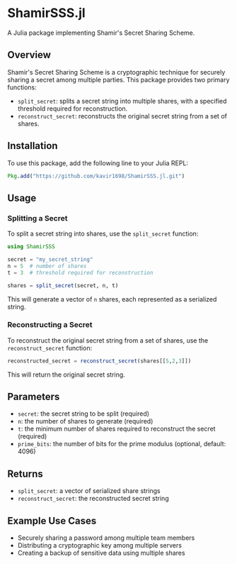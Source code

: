 # ShamirSSS.jl

A Julia package implementing Shamir's Secret Sharing Scheme.

## Overview

Shamir's Secret Sharing Scheme is a cryptographic technique for securely sharing a secret among multiple parties. This package provides two primary functions:

* `split_secret`: splits a secret string into multiple shares, with a specified threshold required for reconstruction.
* `reconstruct_secret`: reconstructs the original secret string from a set of shares.

## Installation

To use this package, add the following line to your Julia REPL:
```julia
Pkg.add("https://github.com/kavir1698/ShamirSSS.jl.git")
```

## Usage

### Splitting a Secret

To split a secret string into shares, use the `split_secret` function:

```julia
using ShamirSSS

secret = "my_secret_string"
n = 5  # number of shares
t = 3  # threshold required for reconstruction

shares = split_secret(secret, n, t)
```

This will generate a vector of `n` shares, each represented as a serialized string.

### Reconstructing a Secret

To reconstruct the original secret string from a set of shares, use the `reconstruct_secret` function:

```julia
reconstructed_secret = reconstruct_secret(shares[[5,2,3]])
```

This will return the original secret string.

## Parameters

* `secret`: the secret string to be split (required)
* `n`: the number of shares to generate (required)
* `t`: the minimum number of shares required to reconstruct the secret (required)
* `prime_bits`: the number of bits for the prime modulus (optional, default: 4096)

## Returns

* `split_secret`: a vector of serialized share strings
* `reconstruct_secret`: the reconstructed secret string

## Example Use Cases

* Securely sharing a password among multiple team members
* Distributing a cryptographic key among multiple servers
* Creating a backup of sensitive data using multiple shares
